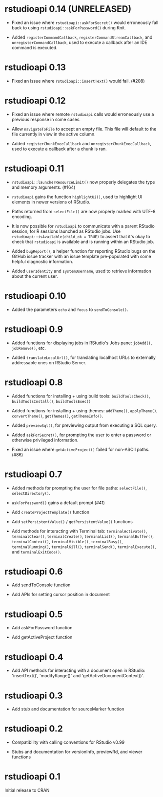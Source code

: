 
# rstudioapi 0.14 (UNRELEASED)

* Fixed an issue where `rstudioapi::askForSecret()` would erroneously fall back
  to using `rstudioapi::askForPassword()` during Knit.

* Added `registerCommandCallback`, `registerCommandStreamCallback`, and
  `unregisterCommandCallback`, used to execute a callback after an IDE command
  is executed.
  
# rstudioapi 0.13

* Fixed an issue where `rstudioapi::insertText()` would fail. (#208)

# rstudioapi 0.12

* Fixed an issue where remote `rstudioapi` calls would erroneously use
  a previous response in some cases.
  
* Allow `navigateToFile` to accept an empty file. This file will default to the file
  currently in view in the active column.

* Added `registerChunkExecCallback` and `unregisterChunkExecCallback`, used to
  execute a callback after a chunk is ran.

# rstudioapi 0.11

* `rstudioapi::launcherResourceLimit()` now properly delegates the type
  and memory arguments. (#164)

* `rstudioapi` gains the function `highlightUi()`, used to highlight UI
  elements in newer versions of RStudio.
  
* Paths returned from `selectFile()` are now properly marked with
  UTF-8 encoding.

* It is now possible for `rstudioapi` to communicate with a parent RStudio
  session, for R sessions launched as RStudio jobs. Use
  `rstudioapi::isAvailable(child_ok = TRUE)` to assert that it's okay to check
  that `rstudioapi` is available and is running within an RStudio job.

* Added `bugReport()`, a helper function for reporting RStudio bugs
  on the GitHub issue tracker with an issue template pre-populated
  with some helpful diagnostic information.

* Added `userIdentity` and `systemUsername`, used to retrieve information about
  the current user.

# rstudioapi 0.10

* Added the parameters `echo` and `focus` to `sendToConsole()`.

# rstudioapi 0.9

* Added functions for displaying jobs in RStudio's Jobs pane: `jobAdd()`, `jobRemove()`, etc.

* Added `translateLocalUrl()`, for translating localhost URLs to externally addressable ones on RStudio Server.

# rstudioapi 0.8

* Added functions for installing + using build tools:
  `buildToolsCheck()`, `buildToolsInstall()`, `buildToolsExec()`
  
* Added functions for installing + using themes: `addTheme()`, `applyTheme()`,
  `convertTheme()`, `getThemes()`, `getThemeInfo()`.

* Added `previewSql()`, for previewing output from executing a SQL query.

* Added `askForSecret()`, for prompting the user to enter a password or otherwise privileged information.

* Fixed an issue where `getActiveProject()` failed for non-ASCII paths. (#86)

# rstudioapi 0.7

* Added methods for prompting the user for file paths: `selectFile()`,
  `selectDirectory()`.

* `askForPassword()` gains a default prompt (#41)

* Add `createProjectTemplate()` function

* Add `setPersistentValue()` / `getPersistentValue()` functions

* Add methods for interacting with Terminal tab:
  `terminalActivate()`, `terminalClear()`, `terminalCreate()`, `terminalList()`,
  `terminalBuffer()`, `terminalContext()`, `terminalVisible()`, `terminalBusy()`,
  `terminalRunning()`, `terminalKill()`, `terminalSend()`, `terminalExecute()`,
  and `terminalExitCode()`.

# rstudioapi 0.6

* Add sendToConsole function

* Add APIs for setting cursor position in document

# rstudioapi 0.5

* Add askForPassword function

* Add getActiveProject function

# rstudioapi 0.4

* Add API methods for interacting with a document open in RStudio: 'insertText()', 'modifyRange()' and 'getActiveDocumentContext()'.

# rstudioapi 0.3

* Add stub and documentation for sourceMarker function

# rstudioapi 0.2

* Compatibility with calling conventions for RStudio v0.99

* Stubs and documentation for versionInfo, previewRd, and viewer functions

# rstudioapi 0.1

Initial release to CRAN

